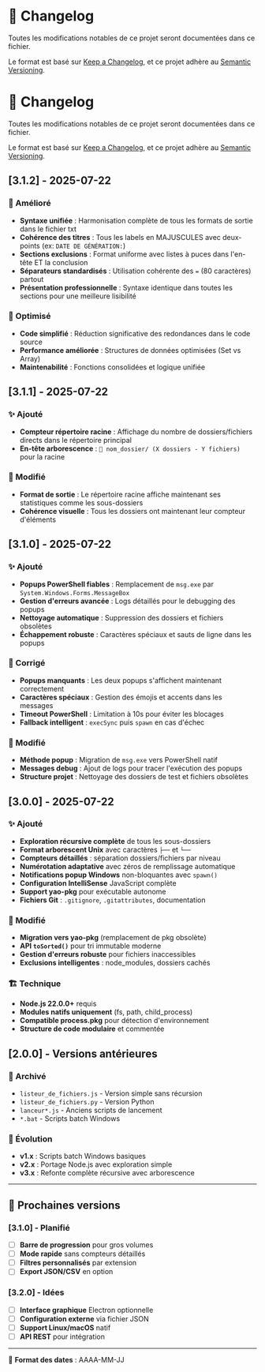 # 📝 Changelog

Toutes les modifications notables de ce projet seront documentées dans ce fichier.

Le format est basé sur [Keep a Changelog](https://keepachangelog.com/fr/1.0.0/),
et ce projet adhère au [Semantic Versioning](https://semver.org/spec/v2.0.0.html).

# 📝 Changelog

Toutes les modifications notables de ce projet seront documentées dans ce fichier.

Le format est basé sur [Keep a Changelog](https://keepachangelog.com/fr/1.0.0/),
et ce projet adhère au [Semantic Versioning](https://semver.org/spec/v2.0.0.html).

## [3.1.2] - 2025-07-22

### 🎯 Amélioré
- **Syntaxe unifiée** : Harmonisation complète de tous les formats de sortie dans le fichier txt
- **Cohérence des titres** : Tous les labels en MAJUSCULES avec deux-points (ex: `DATE DE GÉNÉRATION:`)
- **Sections exclusions** : Format uniforme avec listes à puces dans l'en-tête ET la conclusion
- **Séparateurs standardisés** : Utilisation cohérente des `=` (80 caractères) partout
- **Présentation professionnelle** : Syntaxe identique dans toutes les sections pour une meilleure lisibilité

### 🔧 Optimisé
- **Code simplifié** : Réduction significative des redondances dans le code source
- **Performance améliorée** : Structures de données optimisées (Set vs Array)
- **Maintenabilité** : Fonctions consolidées et logique unifiée

## [3.1.1] - 2025-07-22

### ✨ Ajouté
- **Compteur répertoire racine** : Affichage du nombre de dossiers/fichiers directs dans le répertoire principal
- **En-tête arborescence** : `📁 nom_dossier/ (X dossiers - Y fichiers)` pour la racine

### 🔄 Modifié
- **Format de sortie** : Le répertoire racine affiche maintenant ses statistiques comme les sous-dossiers
- **Cohérence visuelle** : Tous les dossiers ont maintenant leur compteur d'éléments

## [3.1.0] - 2025-07-22

### ✨ Ajouté
- **Popups PowerShell fiables** : Remplacement de `msg.exe` par `System.Windows.Forms.MessageBox`
- **Gestion d'erreurs avancée** : Logs détaillés pour le debugging des popups
- **Nettoyage automatique** : Suppression des dossiers et fichiers obsolètes
- **Échappement robuste** : Caractères spéciaux et sauts de ligne dans les popups

### 🔧 Corrigé
- **Popups manquants** : Les deux popups s'affichent maintenant correctement
- **Caractères spéciaux** : Gestion des émojis et accents dans les messages
- **Timeout PowerShell** : Limitation à 10s pour éviter les blocages
- **Fallback intelligent** : `execSync` puis `spawn` en cas d'échec

### 🔄 Modifié
- **Méthode popup** : Migration de `msg.exe` vers PowerShell natif
- **Messages debug** : Ajout de logs pour tracer l'exécution des popups
- **Structure projet** : Nettoyage des dossiers de test et fichiers obsolètes

## [3.0.0] - 2025-07-22

### ✨ Ajouté
- **Exploration récursive complète** de tous les sous-dossiers
- **Format arborescent Unix** avec caractères `├──` et `└──`
- **Compteurs détaillés** : séparation dossiers/fichiers par niveau
- **Numérotation adaptative** avec zéros de remplissage automatique
- **Notifications popup Windows** non-bloquantes avec `spawn()`
- **Configuration IntelliSense** JavaScript complète
- **Support yao-pkg** pour exécutable autonome
- **Fichiers Git** : `.gitignore`, `.gitattributes`, documentation

### 🔄 Modifié
- **Migration vers yao-pkg** (remplacement de pkg obsolète)
- **API `toSorted()`** pour tri immutable moderne
- **Gestion d'erreurs robuste** pour fichiers inaccessibles
- **Exclusions intelligentes** : node_modules, dossiers cachés

### 🏗️ Technique
- **Node.js 22.0.0+** requis
- **Modules natifs uniquement** (fs, path, child_process)
- **Compatible process.pkg** pour détection d'environnement
- **Structure de code modulaire** et commentée

## [2.0.0] - Versions antérieures

### 📁 Archivé
- `listeur_de_fichiers.js` - Version simple sans récursion
- `listeur_de_fichiers.py` - Version Python
- `lanceur*.js` - Anciens scripts de lancement
- `*.bat` - Scripts batch Windows

### 🔄 Évolution
- **v1.x** : Scripts batch Windows basiques
- **v2.x** : Portage Node.js avec exploration simple
- **v3.x** : Refonte complète récursive avec arborescence

---

## 🎯 Prochaines versions

### [3.1.0] - Planifié
- [ ] **Barre de progression** pour gros volumes
- [ ] **Mode rapide** sans compteurs détaillés
- [ ] **Filtres personnalisés** par extension
- [ ] **Export JSON/CSV** en option

### [3.2.0] - Idées
- [ ] **Interface graphique** Electron optionnelle
- [ ] **Configuration externe** via fichier JSON
- [ ] **Support Linux/macOS** natif
- [ ] **API REST** pour intégration

---
📅 **Format des dates** : AAAA-MM-JJ
